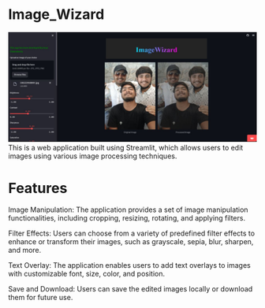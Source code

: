# Image_Wizard 
![Landing Page](https://github.com/Arya920/Image_Wizard/blob/main/webapp_ss.jpg)
This is a web application built using Streamlit, which allows users to edit images using various image processing techniques.

# Features
Image Manipulation: The application provides a set of image manipulation functionalities, including cropping, resizing, rotating, and applying filters.

Filter Effects: Users can choose from a variety of predefined filter effects to enhance or transform their images, such as grayscale, sepia, blur, sharpen, and more.

Text Overlay: The application enables users to add text overlays to images with customizable font, size, color, and position.

Save and Download: Users can save the edited images locally or download them for future use.


